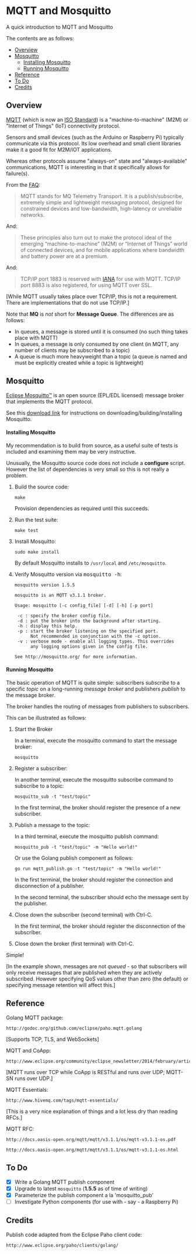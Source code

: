 # MQTT and Mosquitto

A quick introduction to MQTT and Mosquitto

The contents are as follows:

* [Overview](#overview)
* [Mosquitto](#mosquitto)
    * [Installing Mosquitto](#installing-mosquitto)
    * [Running Mosquitto](#running-mosquitto)
* [Reference](#reference)
* [To Do](#to-do)
* [Credits](#credits)

## Overview

[MQTT](http://mqtt.org/) (which is now an [ISO Standard](https://www.iso.org/standard/69466.html)) is a "machine-to-machine" (M2M) or "Internet of Things" (IoT) connectivity protocol.

Sensors and small devices (such as the Arduino or Raspberry Pi) typically communicate via this protocol. Its low overhead and small client libraries make it a good fit for M2M/IOT applications.

Whereas other protocols assume "always-on" state and "always-available" communications, MQTT is interesting in that it specifically allows for failure(s).

From the [FAQ](http://mqtt.org/faq):

> MQTT stands for MQ Telemetry Transport. It is a publish/subscribe, extremely simple and lightweight messaging protocol, designed for constrained devices and low-bandwidth, high-latency or unreliable networks.

And:

> These principles also turn out to make the protocol ideal of the emerging “machine-to-machine” (M2M) or “Internet of Things” world of connected devices, and for mobile applications where bandwidth and battery power are at a premium.

And:

> TCP/IP port 1883 is reserved with [IANA](http://www.iana.org/) for use with MQTT. TCP/IP port 8883 is also registered, for using MQTT over SSL.

[While MQTT usually takes place over TCP/IP, this is not a requirement. There are implementations that do not use TCP/IP.]

Note that __MQ__ is _not_ short for __Message Queue__. The differences are as follows:

- In queues, a message is stored until it is consumed (no such thing takes place with MQTT)
- In queues, a message is only consumed by one client (in MQTT, any number of clients may be subscribed to a topic)
- A queue is much more heavyweight than a topic (a queue is named and must be explicitly created while a topic is lightweight)

## Mosquitto

[Eclipse Mosquitto™](http://mosquitto.org/) is an open source (EPL/EDL licensed) message broker that implements the MQTT protocol.

See this [download link](http://mosquitto.org/download/) for instructions on downloading/building/installing Mosquitto.

#### Installing Mosquitto 

My recommendation is to build from source, as a useful suite of tests is included and examining them may be very instructive.

Unusually, the Mosquitto source code does not include a __configure__ script. However the list of dependencies is very small so this is not really a problem.

1) Build the source code:

	```
    make
	```

    Provision dependencies as required until this succeeds.

2) Run the test suite:

	```
    make test
	```

3) Install Mosquitto:

	```
    sudo make install
	```

    By default Mosquitto installs to `/usr/local` and `/etc/mosquitto`.

4) Verify Mosquitto version via <kbd>mosquitto -h</kbd>:

    ```
    mosquitto version 1.5.5
    
    mosquitto is an MQTT v3.1.1 broker.
    
    Usage: mosquitto [-c config_file] [-d] [-h] [-p port]
    
     -c : specify the broker config file.
     -d : put the broker into the background after starting.
     -h : display this help.
     -p : start the broker listening on the specified port.
          Not recommended in conjunction with the -c option.
     -v : verbose mode - enable all logging types. This overrides
          any logging options given in the config file.
    
    See http://mosquitto.org/ for more information.
    ```

#### Running Mosquitto 

The basic operation of MQTT is quite simple: subscribers _subscribe_ to a specific _topic_ on a long-running _message broker_ and publishers _publish_ to the message broker.

The broker handles the routing of messages from publishers to subscribers.

This can be illustrated as follows:

1) Start the Broker
	
	In a terminal, execute the mosquitto command to start the message broker:

	```
	mosquitto
	```

2) Register a subscriber:

	In another terminal, execute the mosquitto subscribe command to subscribe to a topic:

	```
    mosquitto_sub -t "test/topic"
	```

    In the first terminal, the broker should register the presence of a new subscriber.

3) Publish a message to the topic:

	In a third terminal, execute the mosquitto publish command:

	```
    mosquitto_pub -t "test/topic" -m "Hello world!"
	```
	
    Or use the Golang publish component as follows:

	```
    go run mqtt_publish.go -t "test/topic" -m "Hello world!"
	```

    In the first terminal, the broker should register the connection and disconnection of a publisher.

    In the second terminal, the subscriber should echo the message sent by the publisher.

4) Close down the subscriber (second terminal) with Ctrl-C.

    In the first terminal, the broker should register the disconnection of the subscriber.
  
5) Close down the broker (first terminal) with Ctrl-C.

Simple!

[In the example shown, messages are not _queued_ - so that subscribers will only receive
 messages that are published when they are actively subscribed. However specifying QoS
 values other than zero (the default) or specifying message retention will affect this.]

## Reference

Golang MQTT package:

    http://godoc.org/github.com/eclipse/paho.mqtt.golang

[Supports TCP, TLS, and WebSockets]

MQTT and CoApp:

    http://www.eclipse.org/community/eclipse_newsletter/2014/february/article2.php

[MQTT runs over TCP while CoApp is RESTful and runs over UDP; MQTT-SN runs over UDP.]

MQTT Essentials:

    http://www.hivemq.com/tags/mqtt-essentials/

[This is a very nice explanation of things and a lot less dry than reading RFCs.]

MQTT RFC:

    http://docs.oasis-open.org/mqtt/mqtt/v3.1.1/os/mqtt-v3.1.1-os.pdf

    http://docs.oasis-open.org/mqtt/mqtt/v3.1.1/os/mqtt-v3.1.1-os.html

## To Do

- [x] Write a Golang MQTT publish component
- [x] Upgrade to latest `mosquitto` (__1.5.5__ as of time of writing)
- [x] Parameterize the publish component a la 'mosquitto_pub'
- [ ] Investigate Python components (for use with - say - a Raspberry Pi)

## Credits

Publish code adapted from the Eclipse Paho client code:

    http://www.eclipse.org/paho/clients/golang/
